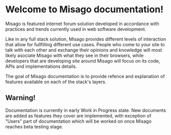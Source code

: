 Welcome to Misago documentation!
================================

Misago is featured internet forum solution developed in accordance with practices and trends currently used in web software development.

Like in any full stack solution, Misago provides different levels of interaction that allow for fullfilling different use cases. People who come to your site to talk with each other and exchange their opinions and knowledge will most likely asociate Misago with what they see in their browsers, while developers that are developing site around Misago will focus on its code, APIs and implementations details.

The goal of Misago documentation is to provide refence and explanation of features available on each of the stack's layers.


## Warning!

Documentation is currently in early Work in Progress state. New documents are added as features they cover are implemented, with exception of "Users" part of documentation which will be worked on once Misago reaches beta testing stage.
